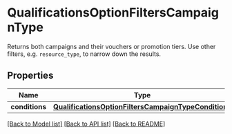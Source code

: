 # QualificationsOptionFiltersCampaignType

Returns both campaigns and their vouchers or promotion tiers. Use other filters, e.g. `resource_type`, to narrow down the results.

## Properties
Name | Type | Description | Notes
------------ | ------------- | ------------- | -------------
**conditions** | [**QualificationsOptionFiltersCampaignTypeConditions**](QualificationsOptionFiltersCampaignTypeConditions.md) |  | [optional] 

[[Back to Model list]](../README.md#documentation-for-models) [[Back to API list]](../README.md#documentation-for-api-endpoints) [[Back to README]](../README.md)


